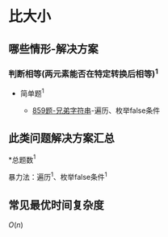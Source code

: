 # 比大小

## 哪些情形-解决方案

### 判断相等(两元素能否在特定转换后相等)$^1$

+ 简单题$^1$

  + [859题-兄弟字符串](859-BuddyStrings.md)-遍历、枚举false条件

## 此类问题解决方案汇总

\*总题数$^1$

暴力法：遍历$^1$、枚举false条件$^1$

## 常见最优时间复杂度

$O(n)$

